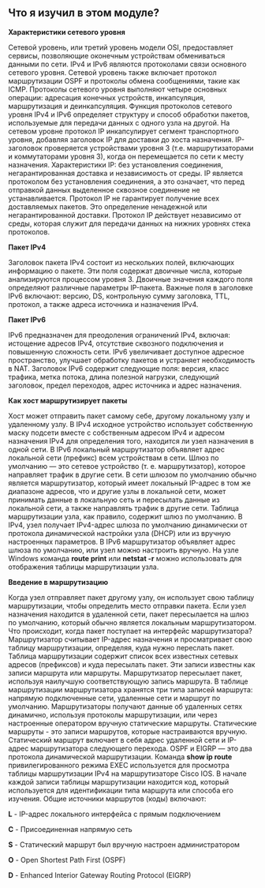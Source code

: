 <!-- verified: agorbachev 03.05.2022 -->

<!-- 8.6.1 -->
##  Что я изучил в этом модуле?

**Характеристики сетевого уровня**

Сетевой уровень, или третий уровень модели OSI, предоставляет сервисы, позволяющие оконечным устройствам обмениваться данными по сети. IPv4 и IPv6 являются протоколами связи основного сетевого уровня. Сетевой уровень также включает протокол маршрутизации OSPF и протоколы обмена сообщениями, такие как ICMP. Протоколы сетевого уровня выполняют четыре основных операции: адресация конечных устройств, инкапсуляция, маршрутизация и деинкапсуляция. Функция протоколов сетевого уровня IPv4 и IPv6 определяет структуру и способ обработки пакетов, используемые для передачи данных с одного узла на другой. На сетевом уровне протокол IP инкапсулирует сегмент транспортного уровня, добавляя заголовок IP для доставки до хоста назначения. IP-заголовок проверяется устройствами уровня 3 (т.е. маршрутизаторами и коммутаторами уровня 3), когда он перемещается по сети к месту назначения. Характеристики IP: без установления соединения, негарантированная доставка и независимость от среды. IP является протоколом без установления соединения, а это означает, что перед отправкой данных выделенное сквозное соединение не устанавливается. Протокол IP не гарантирует получение всех доставляемых пакетов. Это определение ненадежной или негарантированной доставки. Протокол IP действует независимо от среды, которая служит для передачи данных на нижних уровнях стека протоколов.

**Пакет IPv4**

Заголовок пакета IPv4 состоит из нескольких полей, включающих  информацию о пакете. Эти поля содержат двоичные числа, которые анализируются процессом уровня 3. Двоичные значения каждого поля определяют различные параметры IP-пакета. Важные поля в заголовке IPv6 включают: версию, DS, контрольную сумму заголовка, TTL, протокол, а также адреса источника и назначения IPv4.

**Пакет IPv6**

IPv6 предназначен для преодоления ограничений IPv4, включая: истощение адресов IPv4, отсутствие сквозного подключения и повышенную сложность сети. IPv6 увеличивает доступное адресное пространство, улучшает обработку пакетов и устраняет необходимость в NAT. Заголовок IPv6 содержит следующие поля: версия, класс трафика, метка потока, длина полезной нагрузки, следующий заголовок, предел переходов, адрес источника и адрес назначения.

**Как хост маршрутизирует пакеты**

Хост может отправить пакет самому себе, другому локальному узлу и удаленному узлу. В IPv4 исходное устройство использует собственную маску подсети вместе с собственным адресом IPv4 и адресом назначения IPv4 для определения того, находится ли узел назначения в одной сети. В IPv6 локальный маршрутизатор объявляет адрес локальной сети (префикс) всем устройствам в сети. Шлюз по умолчанию — это сетевое устройство (т. е. маршрутизатор), которое направляет трафик в другие сети. В сети шлюзом по умолчанию обычно является маршрутизатор, который имеет локальный IP-адрес в том же диапазоне адресов, что и другие узлы в локальной сети, может принимать данные в локальную сеть и пересылать данные из локальной сети, а также направлять трафик в другие сети. Таблица маршрутизации узла, как правило, содержит шлюз по умолчанию. В IPv4, узел получает IPv4-адрес шлюза по умолчанию динамически от протокола динамической настройки узла (DHCP) или из вручную настроенных параметров. В IPv6 маршрутизатор объявляет адрес шлюза по умолчанию, или узел можно настроить вручную. На узле Windows команда **route print** или **netstat -r** можно использовать для отображения таблицы маршрутизации узла.

**Введение в маршрутизацию**

Когда узел отправляет пакет другому узлу, он использует свою таблицу маршрутизации, чтобы определить место отправки пакета. Если узел назначения находится в удаленной сети, пакет пересылается на шлюз по умолчанию, который обычно является локальным маршрутизатором. Что происходит, когда пакет поступает на интерфейс маршрутизатора? Маршрутизатор считывает IP-адрес назначения и просматривает свою таблицу маршрутизации, определяя, куда нужно переслать пакет. Таблица маршрутизации содержит список всех известных сетевых адресов (префиксов) и куда пересылать пакет. Эти записи известны как записи маршрута или маршруты. Маршрутизатор пересылает пакет, используя наилучшую соответствующую запись маршрута. В таблице маршрутизации маршрутизатора хранятся три типа записей маршрута: напрямую подключенные сети, удаленные сети и маршрут по умолчанию. Маршрутизаторы получают данные об удаленных сетях динамично, используя протоколы маршрутизации, или через настроенные оператором вручную статические маршруты. Статические маршруты - это записи маршрутов, которые настраиваются вручную. Статический маршрут включает в себя адрес удаленной сети и IP-адрес маршрутизатора следующего перехода. OSPF и EIGRP — это два протокола динамической маршрутизации. Команда **show ip route** привилегированного режима EXEC используется для просмотра таблицы маршрутизации IPv4 на маршрутизаторе Cisco IOS. В начале каждой записи таблицы маршрутизации находится код, который используется для идентификации типа маршрута или способа его изучения. Общие источники маршрутов (коды) включают:

**L** - IP-адрес локального интерфейса с прямым подключением

**C** - Присоединенная напрямую сеть

**S** - Статический маршрут был вручную настроен администратором

**O** - Open Shortest Path First (OSPF)

**D** - Enhanced Interior Gateway Routing Protocol (EIGRP)

<!-- 8.6.2 -->
<!-- quiz -->

